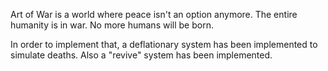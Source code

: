 Art of War is a world where peace isn't an option anymore. The entire humanity is in war. No more humans will be born.

In order to implement that, a deflationary system has been implemented to simulate deaths. Also a "revive" system has been implemented. 
